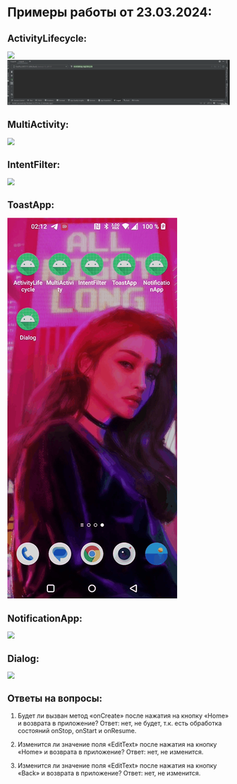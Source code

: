 # Примеры работы от 23.03.2024:

## ActivityLifecycle:
![](Lesson2_Android_ActivityLifecycle.gif)
![](Lesson2_Logcat_ActivityLifecycle.gif)

## MultiActivity:
![](Lesson2_MultiActivity.gif)

## IntentFilter:
![](Lesson2_IntentFilter.gif)

## ToastApp:
![](Lesson2_ToastApp.gif)

## NotificationApp:
![](Lesson2_NotificationApp.gif)

## Dialog:
![](Lesson2_Dialog.gif)

## Ответы на вопросы:
1. Будет ли вызван метод «onCreate» после нажатия на кнопку «Home» и возврата
в приложение?
Ответ: нет, не будет, т.к. есть обработка состояний onStop, onStart и onResume.

2. Изменится ли значение поля «EditText» после нажатия на кнопку «Home» и
возврата в приложение?
Ответ: нет, не изменится.

3. Изменится ли значение поля «EditText» после нажатия на кнопку «Back» и
возврата в приложение?
Ответ: нет, не изменится.
